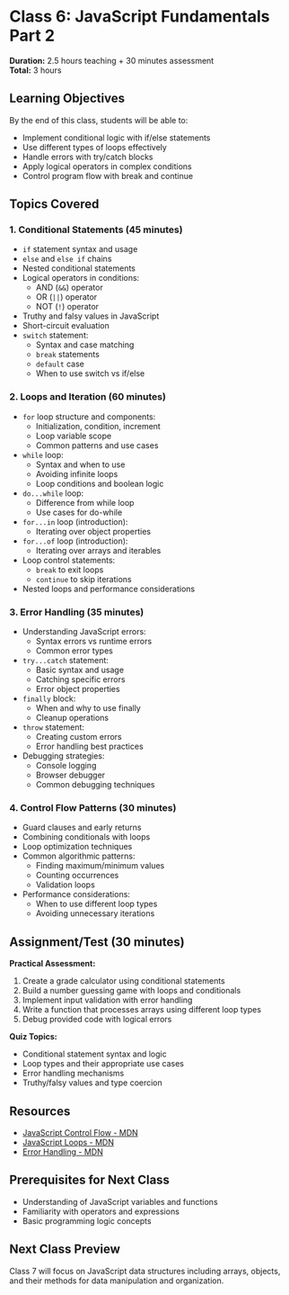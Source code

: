 # Class 6: JavaScript Fundamentals Part 2

**Duration:** 2.5 hours teaching + 30 minutes assessment  
**Total:** 3 hours

## Learning Objectives
By the end of this class, students will be able to:
- Implement conditional logic with if/else statements
- Use different types of loops effectively
- Handle errors with try/catch blocks
- Apply logical operators in complex conditions
- Control program flow with break and continue

## Topics Covered

### 1. Conditional Statements (45 minutes)
- `if` statement syntax and usage
- `else` and `else if` chains
- Nested conditional statements
- Logical operators in conditions:
  - AND (`&&`) operator
  - OR (`||`) operator  
  - NOT (`!`) operator
- Truthy and falsy values in JavaScript
- Short-circuit evaluation
- `switch` statement:
  - Syntax and case matching
  - `break` statements
  - `default` case
  - When to use switch vs if/else

### 2. Loops and Iteration (60 minutes)
- `for` loop structure and components:
  - Initialization, condition, increment
  - Loop variable scope
  - Common patterns and use cases
- `while` loop:
  - Syntax and when to use
  - Avoiding infinite loops
  - Loop conditions and boolean logic
- `do...while` loop:
  - Difference from while loop
  - Use cases for do-while
- `for...in` loop (introduction):
  - Iterating over object properties
- `for...of` loop (introduction):
  - Iterating over arrays and iterables
- Loop control statements:
  - `break` to exit loops
  - `continue` to skip iterations
- Nested loops and performance considerations

### 3. Error Handling (35 minutes)
- Understanding JavaScript errors:
  - Syntax errors vs runtime errors
  - Common error types
- `try...catch` statement:
  - Basic syntax and usage
  - Catching specific errors
  - Error object properties
- `finally` block:
  - When and why to use finally
  - Cleanup operations
- `throw` statement:
  - Creating custom errors
  - Error handling best practices
- Debugging strategies:
  - Console logging
  - Browser debugger
  - Common debugging techniques

### 4. Control Flow Patterns (30 minutes)
- Guard clauses and early returns
- Combining conditionals with loops
- Loop optimization techniques
- Common algorithmic patterns:
  - Finding maximum/minimum values
  - Counting occurrences
  - Validation loops
- Performance considerations:
  - When to use different loop types
  - Avoiding unnecessary iterations

## Assignment/Test (30 minutes)
**Practical Assessment:**
1. Create a grade calculator using conditional statements
2. Build a number guessing game with loops and conditionals
3. Implement input validation with error handling
4. Write a function that processes arrays using different loop types
5. Debug provided code with logical errors

**Quiz Topics:**
- Conditional statement syntax and logic
- Loop types and their appropriate use cases
- Error handling mechanisms
- Truthy/falsy values and type coercion

## Resources
- [JavaScript Control Flow - MDN](https://developer.mozilla.org/en-US/docs/Web/JavaScript/Guide/Control_flow_and_error_handling)
- [JavaScript Loops - MDN](https://developer.mozilla.org/en-US/docs/Web/JavaScript/Guide/Loops_and_iteration)
- [Error Handling - MDN](https://developer.mozilla.org/en-US/docs/Web/JavaScript/Guide/Control_flow_and_error_handling#exception_handling_statements)

## Prerequisites for Next Class
- Understanding of JavaScript variables and functions
- Familiarity with operators and expressions
- Basic programming logic concepts

## Next Class Preview
Class 7 will focus on JavaScript data structures including arrays, objects, and their methods for data manipulation and organization.